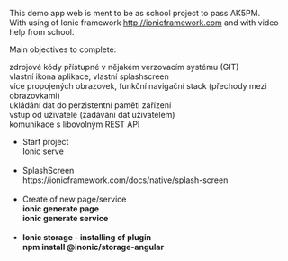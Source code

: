 This demo app web is ment to be as school project to pass AK5PM. <br />
With using of Ionic framework http://ionicframework.com and with video help from school.

Main objectives to complete:

zdrojové kódy přístupné v nějakém verzovacím systému (GIT)                       <br />
vlastní ikona aplikace, vlastní splashscreen                                     <br />
více propojených obrazovek, funkční navigační stack (přechody mezi obrazovkami)  <br />
ukládání dat do perzistentní paměti zařízení                                     <br />
vstup od uživatele (zadávání dat uživatelem)                                     <br /> 
komunikace s libovolným REST API                                                 <br />




<ul>

  <li>Start project<br />
    Ionic serve
  </li>
<br />

<li>SplashScreen <br />
https://ionicframework.com/docs/native/splash-screen</li>
<br />

  
<li>Create of new page/service<br /><b>
  ionic generate page <Name or Path>
    <br />
 ionic generate service <Name or Path>
  </li>
   <br />
<li>Ionic storage - installing of plugin
<br />
<b>npm install @inonic/storage-angular
</li>
</ul>


